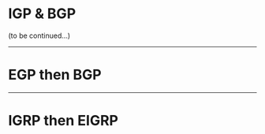 # IGP & BGP

(to be continued...)

------------------
# EGP then BGP


------------------
# IGRP then EIGRP

